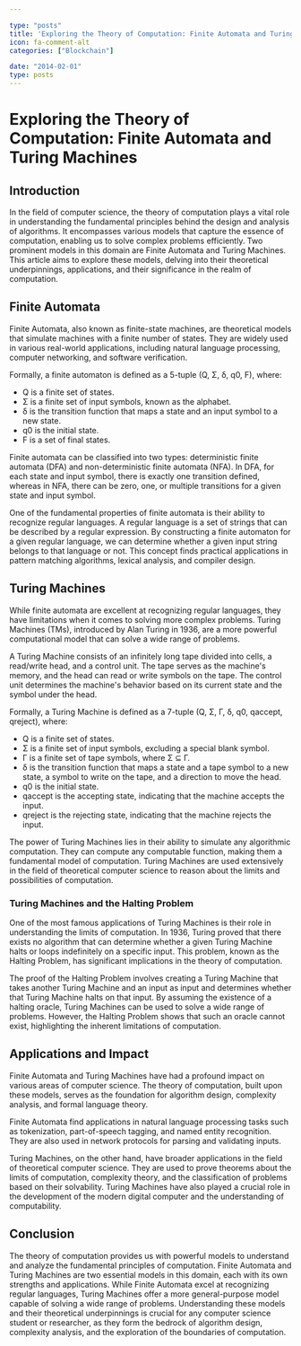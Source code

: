 ```yaml
---

type: "posts"
title: 'Exploring the Theory of Computation: Finite Automata and Turing Machines'
icon: fa-comment-alt
categories: ["Blockchain"]

date: "2014-02-01"
type: posts
---
```





# Exploring the Theory of Computation: Finite Automata and Turing Machines

## Introduction
In the field of computer science, the theory of computation plays a vital role in understanding the fundamental principles behind the design and analysis of algorithms. It encompasses various models that capture the essence of computation, enabling us to solve complex problems efficiently. Two prominent models in this domain are Finite Automata and Turing Machines. This article aims to explore these models, delving into their theoretical underpinnings, applications, and their significance in the realm of computation.

## Finite Automata
Finite Automata, also known as finite-state machines, are theoretical models that simulate machines with a finite number of states. They are widely used in various real-world applications, including natural language processing, computer networking, and software verification.

Formally, a finite automaton is defined as a 5-tuple (Q, Σ, δ, q0, F), where:
- Q is a finite set of states.
- Σ is a finite set of input symbols, known as the alphabet.
- δ is the transition function that maps a state and an input symbol to a new state.
- q0 is the initial state.
- F is a set of final states.

Finite automata can be classified into two types: deterministic finite automata (DFA) and non-deterministic finite automata (NFA). In DFA, for each state and input symbol, there is exactly one transition defined, whereas in NFA, there can be zero, one, or multiple transitions for a given state and input symbol.

One of the fundamental properties of finite automata is their ability to recognize regular languages. A regular language is a set of strings that can be described by a regular expression. By constructing a finite automaton for a given regular language, we can determine whether a given input string belongs to that language or not. This concept finds practical applications in pattern matching algorithms, lexical analysis, and compiler design.

## Turing Machines
While finite automata are excellent at recognizing regular languages, they have limitations when it comes to solving more complex problems. Turing Machines (TMs), introduced by Alan Turing in 1936, are a more powerful computational model that can solve a wide range of problems.

A Turing Machine consists of an infinitely long tape divided into cells, a read/write head, and a control unit. The tape serves as the machine's memory, and the head can read or write symbols on the tape. The control unit determines the machine's behavior based on its current state and the symbol under the head.

Formally, a Turing Machine is defined as a 7-tuple (Q, Σ, Γ, δ, q0, qaccept, qreject), where:
- Q is a finite set of states.
- Σ is a finite set of input symbols, excluding a special blank symbol.
- Γ is a finite set of tape symbols, where Σ ⊆ Γ.
- δ is the transition function that maps a state and a tape symbol to a new state, a symbol to write on the tape, and a direction to move the head.
- q0 is the initial state.
- qaccept is the accepting state, indicating that the machine accepts the input.
- qreject is the rejecting state, indicating that the machine rejects the input.

The power of Turing Machines lies in their ability to simulate any algorithmic computation. They can compute any computable function, making them a fundamental model of computation. Turing Machines are used extensively in the field of theoretical computer science to reason about the limits and possibilities of computation.

### Turing Machines and the Halting Problem
One of the most famous applications of Turing Machines is their role in understanding the limits of computation. In 1936, Turing proved that there exists no algorithm that can determine whether a given Turing Machine halts or loops indefinitely on a specific input. This problem, known as the Halting Problem, has significant implications in the theory of computation.

The proof of the Halting Problem involves creating a Turing Machine that takes another Turing Machine and an input as input and determines whether that Turing Machine halts on that input. By assuming the existence of a halting oracle, Turing Machines can be used to solve a wide range of problems. However, the Halting Problem shows that such an oracle cannot exist, highlighting the inherent limitations of computation.

## Applications and Impact
Finite Automata and Turing Machines have had a profound impact on various areas of computer science. The theory of computation, built upon these models, serves as the foundation for algorithm design, complexity analysis, and formal language theory.

Finite Automata find applications in natural language processing tasks such as tokenization, part-of-speech tagging, and named entity recognition. They are also used in network protocols for parsing and validating inputs.

Turing Machines, on the other hand, have broader applications in the field of theoretical computer science. They are used to prove theorems about the limits of computation, complexity theory, and the classification of problems based on their solvability. Turing Machines have also played a crucial role in the development of the modern digital computer and the understanding of computability.

## Conclusion
The theory of computation provides us with powerful models to understand and analyze the fundamental principles of computation. Finite Automata and Turing Machines are two essential models in this domain, each with its own strengths and applications. While Finite Automata excel at recognizing regular languages, Turing Machines offer a more general-purpose model capable of solving a wide range of problems. Understanding these models and their theoretical underpinnings is crucial for any computer science student or researcher, as they form the bedrock of algorithm design, complexity analysis, and the exploration of the boundaries of computation.